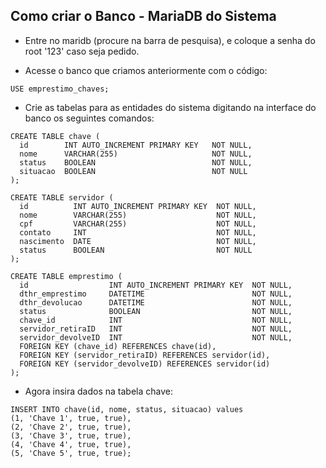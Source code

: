 ## Como criar o Banco - MariaDB do Sistema

- Entre no maridb (procure na barra de pesquisa), e coloque a senha do root '123' caso seja pedido.

- Acesse o banco que criamos anteriormente com o código:
```
USE emprestimo_chaves;
```

- Crie as tabelas para as entidades do sistema digitando na interface do banco os seguintes comandos:
```
CREATE TABLE chave (
  id        INT AUTO_INCREMENT PRIMARY KEY   NOT NULL,
  nome      VARCHAR(255)                     NOT NULL,
  status    BOOLEAN                          NOT NULL,
  situacao  BOOLEAN                          NOT NULL
);
```

```
CREATE TABLE servidor (
  id          INT AUTO_INCREMENT PRIMARY KEY  NOT NULL,
  nome        VARCHAR(255)                    NOT NULL,
  cpf         VARCHAR(255)                    NOT NULL,
  contato     INT                             NOT NULL,
  nascimento  DATE                            NOT NULL,
  status      BOOLEAN                         NOT NULL
);
```

```
CREATE TABLE emprestimo (
  id                  INT AUTO_INCREMENT PRIMARY KEY  NOT NULL,
  dthr_emprestimo     DATETIME                        NOT NULL,
  dthr_devolucao      DATETIME                        NOT NULL,
  status              BOOLEAN                         NOT NULL,
  chave_id            INT                             NOT NULL,
  servidor_retiraID   INT                             NOT NULL,
  servidor_devolveID  INT                             NOT NULL,
  FOREIGN KEY (chave_id) REFERENCES chave(id),
  FOREIGN KEY (servidor_retiraID) REFERENCES servidor(id),
  FOREIGN KEY (servidor_devolveID) REFERENCES servidor(id)
);
```

- Agora insira dados na tabela chave:
```
INSERT INTO chave(id, nome, status, situacao) values
(1, 'Chave 1', true, true),
(2, 'Chave 2', true, true),
(3, 'Chave 3', true, true),
(4, 'Chave 4', true, true),
(5, 'Chave 5', true, true);
```
